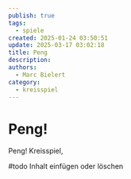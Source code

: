 ```yaml
---
publish: true
tags:
  - spiele
created: 2025-01-24 03:50:51
update: 2025-03-17 03:02:18
title: Peng
description: 
authors:
  - Marc Bielert
category:
  - kreisspiel
---
```


# Peng!

Peng!
Kreisspiel,

#todo Inhalt einfügen oder löschen